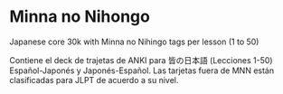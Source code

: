 ﻿# Minna no Nihongo
Japanese core 30k with Minna no Nihingo tags per lesson (1 to 50)

Contiene el deck de trajetas de ANKI para 皆の日本語 (Lecciones 1-50) Español-Japonés y Japonés-Español.
Las tarjetas fuera de MNN están clasificadas para JLPT de acuerdo a su nivel.
